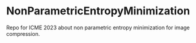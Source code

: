 # NonParametricEntropyMinimization
Repo for ICME 2023 about non parametric entropy minimization for image compression. 
